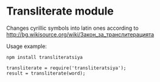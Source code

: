 # Transliterate module
Changes cyrillic symbols into latin ones according to http://bg.wikisource.org/wiki/Закон_за_транслитерацията

Usage example:
```
npm install transliteratsiya
```
```
transliterate = require('transliteratsiya');
result = transliterate(word);
```